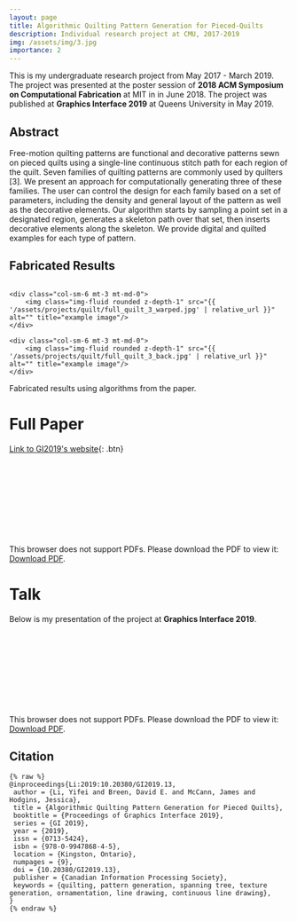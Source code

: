 ```yaml
---
layout: page
title: Algorithmic Quilting Pattern Generation for Pieced-Quilts
description: Individual research project at CMU, 2017-2019
img: /assets/img/3.jpg
importance: 2
---
```


This is my undergraduate research project from May 2017 - March 2019. The project was presented at the poster session of **2018 ACM Symposium on Computational Fabrication** at MIT in in June 2018. The project was published at **Graphics Interface 2019** at Queens University in May 2019.

## Abstract
Free-motion quilting patterns are functional and decorative patterns
sewn on pieced quilts using a single-line continuous stitch path
for each region of the quilt. Seven families of quilting patterns
are commonly used by quilters [3]. We present an approach for
computationally generating three of these families. The user can
control the design for each family based on a set of parameters,
including the density and general layout of the pattern as well as the
decorative elements. Our algorithm starts by sampling a point set
in a designated region, generates a skeleton path over that set, then
inserts decorative elements along the skeleton. We provide digital
and quilted examples for each type of pattern.


## Fabricated Results
<div class="row justify-content-sm-center">
    <div class="col-sm-6 mt-3 mt-md-0">
        <img class="img-fluid rounded z-depth-1" src="{{ '/assets/projects/quilt/full_quilt_1_warped.jpg' | relative_url }}" alt="" title="example image"/>
    </div>
    <div class="col-sm-6 mt-3 mt-md-0">
        <img class="img-fluid rounded z-depth-1" src="{{ '/assets/projects/quilt/full_quilt_2_warped.jpg' | relative_url }}" alt="" title="example image"/>
    </div>

    <div class="col-sm-6 mt-3 mt-md-0">
        <img class="img-fluid rounded z-depth-1" src="{{ '/assets/projects/quilt/full_quilt_3_warped.jpg' | relative_url }}" alt="" title="example image"/>
    </div>

    <div class="col-sm-6 mt-3 mt-md-0">
        <img class="img-fluid rounded z-depth-1" src="{{ '/assets/projects/quilt/full_quilt_3_back.jpg' | relative_url }}" alt="" title="example image"/>
    </div>
</div>
<div class="caption">
    Fabricated results using algorithms from the paper.
</div>


# Full Paper
[Link to GI2019's website](http://graphicsinterface.org/proceedings/gi2019/gi2019-13/){: .btn}
<object data="https://omegaiota.github.io/assets/pdf/gi2019-13.pdf" type="application/pdf" width="300px" height="300px">
  <embed src="https://omegaiota.github.io/assets/pdf/gi2019-13.pdf">
  <p>This browser does not support PDFs. Please download the PDF to view it: <a href="https://omegaiota.github.io/assets/pdf/gi2019-13.pdf">Download PDF</a>.</p>
  </embed>
</object>



# Talk
  Below is my presentation of the project at **Graphics Interface 2019**.
  <object data="https://omegaiota.github.io/assets/projects/quilt/GI2019-final-no-notes.pdf" type="application/pdf" width="800px" height="500px">
    <embed src="https://omegaiota.github.io/assets/projects/quilt/GI2019-final-no-notes.pdf">
        <p>This browser does not support PDFs. Please download the PDF to view it: <a href="https://omegaiota.github.io/assets/projects/quilt/GI2019-final-no-notes.pdf">Download PDF</a>.</p>
    </embed>
</object>

## Citation
    {% raw %}
    @inproceedings{Li:2019:10.20380/GI2019.13,
     author = {Li, Yifei and Breen, David E. and McCann, James and Hodgins, Jessica},
     title = {Algorithmic Quilting Pattern Generation for Pieced Quilts},
     booktitle = {Proceedings of Graphics Interface 2019},
     series = {GI 2019},
     year = {2019},
     issn = {0713-5424},
     isbn = {978-0-9947868-4-5},
     location = {Kingston, Ontario},
     numpages = {9},
     doi = {10.20380/GI2019.13},
     publisher = {Canadian Information Processing Society},
     keywords = {quilting, pattern generation, spanning tree, texture generation, ornamentation, line drawing, continuous line drawing},
    }
    {% endraw %}
